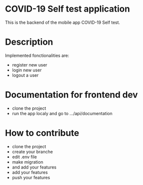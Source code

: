 # COVID-19 Self test application

This is the  backend of the mobile app COVID-19 Self test.

# Description
 Implemented fonctionalities are:
 - register new user
 - login new user
 - logout a user
# Documentation for frontend dev

- clone the project
- run the app localy and go to .../api/documentation

# How to contribute

- clone the project
- create your branche
- edit .env file
- make migration
- and add your features
- add your features
- push your features

#

